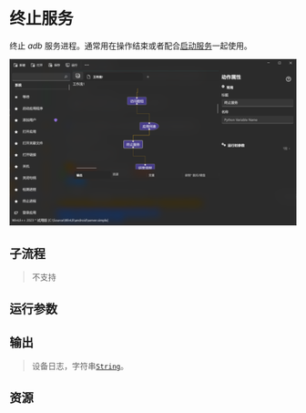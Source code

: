# 终止服务 
终止 *adb* 服务进程。通常用在操作结束或者配合[启动服务](./AdbStartServer.md)一起使用。

![AdbKillServer](./images/17.png ':size=90%')

## 子流程
> 不支持


## 运行参数


## 输出

> 设备日志，字符串[`String`](./types/String.md)。
    


## 资源